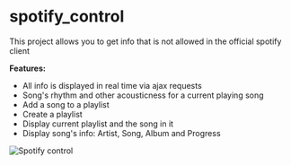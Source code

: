 # spotify_control
This project allows you to get info that is not allowed in the official spotify client

**Features:**
* All info is displayed in real time via ajax requests
* Song's rhythm and other acousticness for a current playing song
* Add a song to a playlist
* Create a playlist
* Display current playlist and the song in it
* Display song's info: Artist, Song, Album and Progress

![Spotify control](https://i.imgur.com/5ugnUTu.png)
